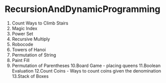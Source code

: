 # RecursionAndDynamicProgramming
1. Count Ways to Climb Stairs
2. Magic Index
3. Power Set
4. Recursive Multiply
5. Robocode
6. Towers of Hanoi
7. Permutation of String
8. Paint Fill
9. Permutation of Parentheses
10.Board Game - placing queens
11.Boolean Evaluation
12.Count Coins - Ways to count coins given the denomination
13.Stack of Boxes
